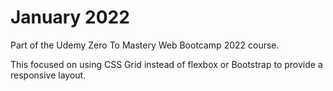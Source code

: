 # January 2022

Part of the Udemy Zero To Mastery Web Bootcamp 2022 course.

This focused on using CSS Grid instead of flexbox or Bootstrap to provide a responsive layout.